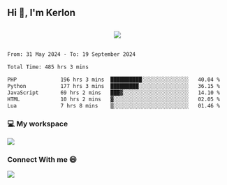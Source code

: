 ## Hi 👋, I'm Kerlon

<p align="center" style="margin: 30px;">
 
 <img src="https://skillicons.dev/icons?i=html,css,bootstrap,js,nodejs,jquery,python,flask,php,mysql,lua,sqlite,firebase">


</p>
<!--START_SECTION:waka-->

```txt
From: 31 May 2024 - To: 19 September 2024

Total Time: 485 hrs 3 mins

PHP              196 hrs 3 mins  ██████████░░░░░░░░░░░░░░░   40.04 %
Python           177 hrs 3 mins  █████████░░░░░░░░░░░░░░░░   36.15 %
JavaScript       69 hrs 2 mins   ███▓░░░░░░░░░░░░░░░░░░░░░   14.10 %
HTML             10 hrs 2 mins   ▓░░░░░░░░░░░░░░░░░░░░░░░░   02.05 %
Lua              7 hrs 8 mins    ▒░░░░░░░░░░░░░░░░░░░░░░░░   01.46 %
```

<!--END_SECTION:waka-->


<p align="center">
 <h3>💻 My workspace</h3>
    <img src="https://skillicons.dev/icons?i=mint" />
</p>

<p align="center">
 <h3>Connect With me 😄</h3> 
    <a href="https://www.linkedin.com/in/kerlon-fernandes"><img src="https://skillicons.dev/icons?i=linkedin" />
  </a>
</p>



